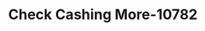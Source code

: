 ---
f_zip-code: 94063
f_state-code: CA
title: Check Cashing More-10782
f_phone: 650-368-1118
f_city-only: Redwood City
f_address: 1402 El Camino Real Redwood City
f_location-unique-id: '10782'
slug: check-cashing-more-10782
updated-on: '2024-05-30T13:46:58.046Z'
created-on: '2024-05-30T13:36:59.803Z'
published-on: '2024-05-30T13:54:32.469Z'
f_city-state: cms/city/redwood-city-ca.md
f_company: cms/company/check-cashing-more.md
f_state: cms/state/california.md
layout: '[payday-loan].html'
tags: payday-loan
---
